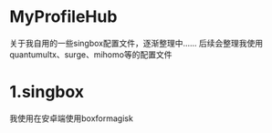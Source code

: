 # MyProfileHub
关于我自用的一些singbox配置文件，逐渐整理中……
后续会整理我使用quantumultx、surge、mihomo等的配置文件

# 1.singbox
我使用在安卓端使用boxformagisk